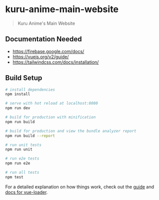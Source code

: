 # kuru-anime-main-website

> Kuru Anime's Main Website

## Documentation Needed
- https://firebase.google.com/docs/
- https://vuejs.org/v2/guide/
- https://tailwindcss.com/docs/installation/

## Build Setup

``` bash
# install dependencies
npm install

# serve with hot reload at localhost:8080
npm run dev

# build for production with minification
npm run build

# build for production and view the bundle analyzer report
npm run build --report

# run unit tests
npm run unit

# run e2e tests
npm run e2e

# run all tests
npm test
```

For a detailed explanation on how things work, check out the [guide](http://vuejs-templates.github.io/webpack/) and [docs for vue-loader](http://vuejs.github.io/vue-loader).
